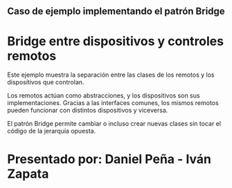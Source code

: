 ## Caso de ejemplo implementando el patrón Bridge
# Bridge entre dispositivos y controles remotos
Este ejemplo muestra la separación entre las clases de los remotos y los dispositivos que controlan.

Los remotos actúan como abstracciones, y los dispositivos son sus implementaciones. Gracias a las interfaces comunes, los mismos remotos pueden funcionar con distintos dispositivos y viceversa.

El patrón Bridge permite cambiar o incluso crear nuevas clases sin tocar el código de la jerarquía opuesta.

# Presentado por: Daniel Peña - Iván Zapata